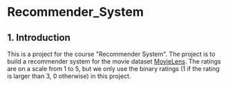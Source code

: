 # Recommender_System

## 1. Introduction

This is a project for the course "Recommender System". The project is to build a recommender system for the movie dataset [MovieLens](https://grouplens.org/datasets/movielens/). The ratings are on a scale from 1 to 5, but we only use the binary ratings (1 if the rating is larger than 3, 0 otherwise) in this project.
